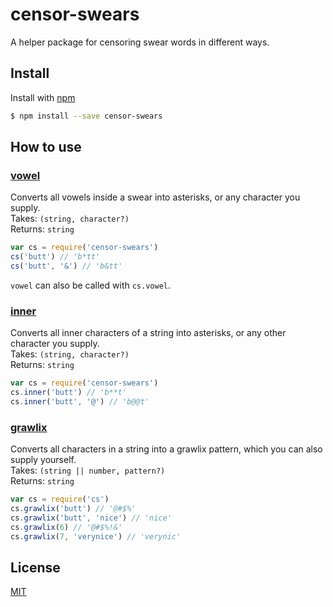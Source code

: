 # censor-swears
A helper package for censoring swear words in different ways.

## Install
Install with [npm](https://www.npmjs.com/)
```bash
$ npm install --save censor-swears
```

## How to use
### [vowel](index.js#L19)
Converts all vowels inside a swear into asterisks, or any character you supply.  
Takes: `(string, character?)`  
Returns: `string`
```js
var cs = require('censor-swears')
cs('butt') // 'b*tt'
cs('butt', '&') // 'b&tt'
```
`vowel` can also be called with `cs.vowel`.

### [inner](index.js#L23)
Converts all inner characters of a string into asterisks, or any other character you supply.  
Takes: `(string, character?)`  
Returns: `string`
```js
var cs = require('censor-swears')
cs.inner('butt') // 'b**t'
cs.inner('butt', '@') // 'b@@t'
```

### [grawlix](index.js#L35)
Converts all characters in a string into a grawlix pattern, which you can also supply yourself.  
Takes: `(string || number, pattern?)`  
Returns: `string`
```js
var cs = require('cs')
cs.grawlix('butt') // '@#$%'
cs.grawlix('butt', 'nice') // 'nice'
cs.grawlix(6) // '@#$%!&'
cs.grawlix(7, 'verynice') // 'verynic'
```

## License
[MIT](LICENSE)